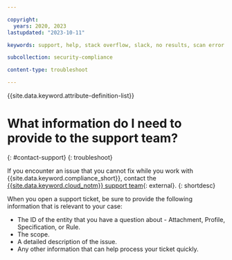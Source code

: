 ```yaml
---

copyright:
  years: 2020, 2023
lastupdated: "2023-10-11"

keywords: support, help, stack overflow, slack, no results, scan error

subcollection: security-compliance

content-type: troubleshoot

---
```


{{site.data.keyword.attribute-definition-list}}

# What information do I need to provide to the support team?
{: #contact-support}
{: troubleshoot}

If you encounter an issue that you cannot fix while you work with {{site.data.keyword.compliance_short}}, contact the [{{site.data.keyword.cloud_notm}} support team](https://www.ibm.com/cloud/support){: external}.
{: shortdesc}

When you open a support ticket, be sure to provide the following information that is relevant to your case:

* The ID of the entity that you have a question about - Attachment, Profile, Specification, or Rule.
* The scope.
* A detailed description of the issue.
* Any other information that can help process your ticket quickly.

